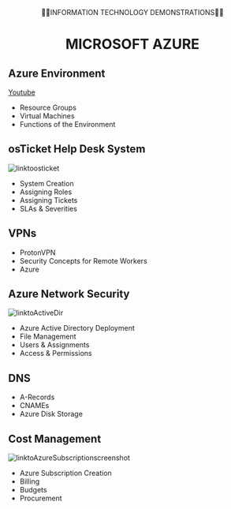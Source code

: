 <div  align="center">👨‍💻INFORMATION TECHNOLOGY DEMONSTRATIONS👨‍💻</div>
<p style="text-align:center"></p>


<div align="center">
  <h1>MICROSOFT AZURE</h1>
</div>

## Azure Environment
[Youtube](https://www.youtube.com/watch?v=npy3Q0vupQM)

- Resource Groups
- Virtual Machines
- Functions of the Environment


## osTicket Help Desk System  
![linktoosticket](https://imgur.com/a/aMsW14Q)


- System Creation
- Assigning Roles
- Assigning Tickets
- SLAs & Severities
  

## VPNs

- ProtonVPN
- Security Concepts for Remote Workers
- Azure


## Azure Network Security
![linktoActiveDir](https://youtu.be/npy3Q0vupQM)

- Azure Active Directory Deployment
- File Management
- Users & Assignments
- Access & Permissions


## DNS

- A-Records
- CNAMEs
- Azure Disk Storage


## Cost Management
![linktoAzureSubscriptionscreenshot](https://youtu.be/npy3Q0vupQM)

- Azure Subscription Creation
- Billing
- Budgets
- Procurement


<!---
klcollier/klcollier is a ✨ special ✨ repository because its `README.md` (this file) appears on your GitHub profile.
You can click the Preview link to take a look at your changes.
--->
